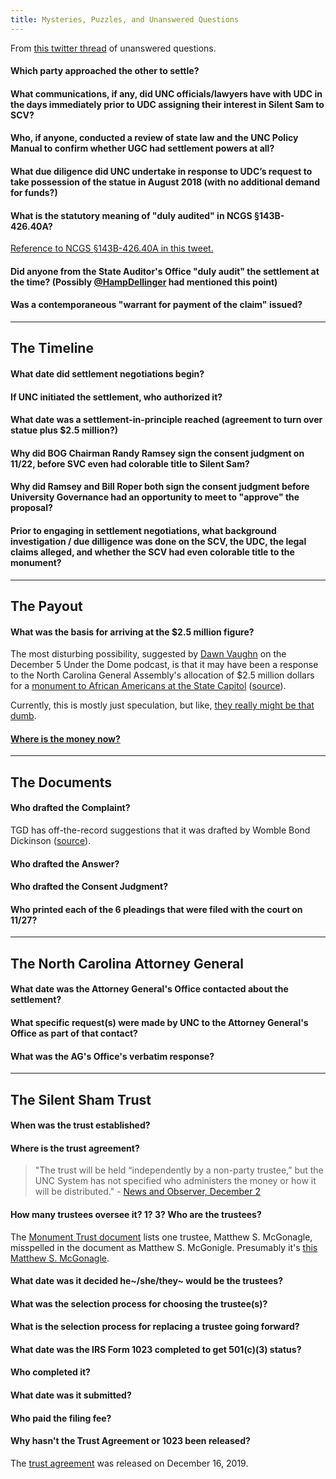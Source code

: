 ```yaml
---
title: Mysteries, Puzzles, and Unanswered Questions
---
```



From [this twitter thread](https://twitter.com/greg_doucette/status/1205912732882677760) of unanswered questions. 

#### Which party approached the other to settle?

#### What communications, if any, did UNC officials/lawyers have with UDC in the days immediately prior to UDC assigning their interest in Silent Sam to SCV?

#### Who, if anyone, conducted a review of state law and the UNC Policy Manual to confirm whether UGC had settlement powers at all?

#### What due diligence did UNC undertake in response to UDC’s request to take possession of the statue in August 2018 (with no additional demand for funds?)

#### What is the statutory meaning of "duly audited" in NCGS §143B-426.40A?

[Reference to NCGS §143B-426.40A in this tweet.](https://twitter.com/greg_doucette/status/1205912732882677760)

#### Did anyone from the State Auditor's Office "duly audit" the settlement at the time? (Possibly [@HampDellinger](https://twitter.com/HampDellinger) had mentioned this point)

#### Was a contemporaneous "warrant for payment of the claim" issued?

------

## The Timeline

#### What date did settlement negotiations begin?

#### If UNC initiated the settlement, who authorized it?

#### What date was a settlement-in-principle reached (agreement to turn over statue plus $2.5 million?)

#### Why did BOG Chairman Randy Ramsey sign the consent judgment on 11/22, before SVC even had colorable title to Silent Sam?

#### Why did Ramsey and Bill Roper both sign the consent judgment before University Governance had an opportunity to meet to "approve" the proposal?

#### Prior to engaging in settlement negotiations, what background investigation / due dilligence was done on the SCV, the UDC, the legal claims alleged, and whether the SCV had even colorable title to the monument?

------

## The Payout

#### What was the basis for arriving at the $2.5 million figure?

The most disturbing possibility, suggested by
[Dawn Vaughn](https://twitter.com/dawnbvaughan) on the
December 5 Under the Dome podcast, is that it may have been a response
to the North Carolina General Assembly's allocation of $2.5 million
dollars for a
[monument to African Americans at the State Capitol](https://www.newsobserver.com/news/politics-government/article232254627.html)
([source](https://twitter.com/greg_doucette/status/1204216287917944832)).

Currently, this is mostly just speculation, but like,
[they really might be that dumb](https://twitter.com/greg_doucette/status/1204433603943383040).

#### [Where is the money now?](https://twitter.com/simAlity/status/1206241209938784256)

------

## The Documents

#### Who drafted the Complaint?

TGD has off-the-record suggestions that it was drafted by Womble Bond Dickinson ([source](https://twitter.com/greg_doucette/status/1205537823593508864)).

#### Who drafted the Answer?

#### Who drafted the Consent Judgment?

#### Who printed each of the 6 pleadings that were filed with the court on 11/27?

------

## The North Carolina Attorney General

#### What date was the Attorney General's Office contacted about the settlement?

#### What specific request(s) were made by UNC to the Attorney General's Office as part of that contact?

#### What was the AG's Office's verbatim response?

------

## The Silent Sham Trust

#### When was the trust established?

#### Where is the trust agreement?

> "The trust will be held “independently by a non-party trustee,” but the UNC System has not specified who administers the money or how it will be distributed." - [News and Observer, December 2](https://www.newsobserver.com/news/local/education/article237966919.html)

#### How many trustees oversee it? 1? 3? Who are the trustees?

The [Monument Trust document](https://www.dropbox.com/sh/o81ophwajgm1z53/AABU84LJd3snGIpK5COeWE14a?dl=0&preview=Document+U_Monument+Trust+Document.pdf) lists one trustee, Matthew S. McGonagle, misspelled in the document as Matthew S. McGonigle. Presumably it's [this Matthew S. McGonagle](https://narronwenzel.com/matthew-s-mcgonagle/).

#### What date was it decided he~/she/they~ would be the trustees?

#### What was the selection process for choosing the trustee(s)?

#### What is the selection process for replacing a trustee going forward?

#### What date was the IRS Form 1023 completed to get 501(c)(3) status?

#### Who completed it?

#### What date was it submitted?

#### Who paid the filing fee?

#### Why hasn't the Trust Agreement or 1023 been released?

The [trust agreement](https://www.dropbox.com/sh/o81ophwajgm1z53/AABU84LJd3snGIpK5COeWE14a?dl=0&preview=Document+U_Monument+Trust+Document.pdf) was released on December 16, 2019.
